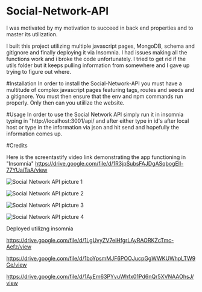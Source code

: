 # Social-Network-API

I was motivated by my motivation to succeed in back end properties and to master its utilization.

I built this project utilizing multiple javascript pages, MongoDB, schema and gitignore and finally deploying it via Insomnia. I had issues making all the functions work and i broke the code unfortunately. I tried to get rid if the utils folder but it keeps pulling information from somewhere and I gave up trying to figure out where. 

#Installation In order to install the Social-Network-API you must have a multitude of complex javascript pages featuring tags, routes and seeds and a gitignore. You must then ensure that the env and npm commands run properly. Only then can you utiilize the website.

#Usage In order to use the Social Network API simply run it in insomnia typing in "http://localhost:3001/api/ and after either type in id's after local host or type in the information via json and hit send and hopefully the information comes up. 

#Credits

Here is the screentastify video link demonstrating the app functioning in "Insomnia" https://drive.google.com/file/d/1R3jpSubsFAJDgASqbogEIl-77YUaiTaA/view


![Social Network API picture 1](https://user-images.githubusercontent.com/101435334/173712950-729a66b6-2769-4847-a8ab-cf02af32adeb.jpg)

![Social Network API picture 2](https://user-images.githubusercontent.com/101435334/173713017-703e5462-7574-4e32-a593-5fd8f8676166.jpg)

![Social Network API picture 3](https://user-images.githubusercontent.com/101435334/173713069-ecc90e9e-e02a-48bf-983c-87c2e3d6c658.jpg)

![Social Network API picture 4](https://user-images.githubusercontent.com/101435334/173713169-8996aa48-6d89-4aa1-81fa-5f46a8172e4b.jpg)


Deployed utilizng insomnia

https://drive.google.com/file/d/1LgUvyZV7eiHfgrLAyRAORKZcTmc-Aefz/view

https://drive.google.com/file/d/1boYpsmMJF6POOJucpGgWWKUWhpLTW9Ge/view

https://drive.google.com/file/d/1AyEm63PYvuWhfx01Pd6nQr5XVNAAOhsJ/view